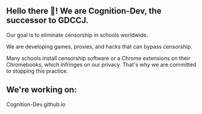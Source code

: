 ## Hello there 👋! We are **Cognition-Dev**, the successor to **GDCCJ**. 

Our goal is to eliminate censorship in schools worldwide. 

We are developing games, proxies, and hacks that can bypass censorship. 

Many schools install censorship software or a Chrome extensions on their Chromebooks, which infringes on our privacy. That's why we are committed to stopping this practice.

## We're working on:

Cognition-Dev.github.io
